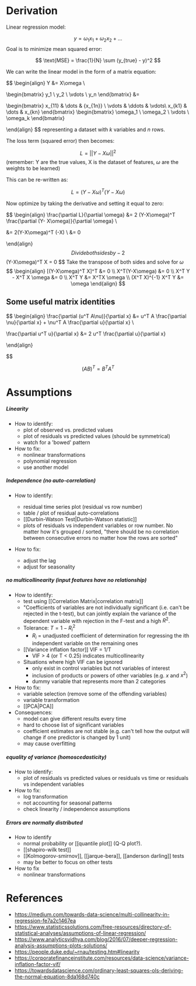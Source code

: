 # Derivation


Linear regression model:

$$
y = \omega_1 x_1 + \omega_2 x_2 + ...
$$
Goal is to minimize mean squared error:

$$
\text{MSE} = \frac{1}{N} \sum (y_{true} - y)^2
$$

We can write the linear model in the form of a matrix equation:

$$
\begin{align}
Y &= X\omega \\

\begin{bmatrix}
y_1 \\  y_2 \\ \vdots \\ y_n
\end{bmatrix}
 &= 

\begin{bmatrix}
x_{11} & \dots & {x_{1n}} \\
\vdots & \ddots & \vdots\\
x_{k1} & \dots & x_{kn}
\end{bmatrix}
\begin{bmatrix}
\omega_1 \\ \omega_2 \\ \vdots \\ \omega_k
\end{bmatrix}

\end{align}
$$
representing a dataset with $k$ variables and $n$ rows. 


The loss term (squared error) then becomes:

$$
L = || Y - X\omega||^2
$$
(remember: Y are the true values, X is the dataset of features, $\omega$ are the weights to be learned)

This can be re-written as:

$$
L = (Y - X\omega) ^T (Y - X\omega)
$$

Now optimize by taking the derivative and setting it equal to zero:

$$
\begin{align}
\frac{\partial L}{\partial \omega} &= 2 (Y-X\omega)^T \frac{\partial (Y- X\omega)}{\partial \omega} \\

&=  2(Y-X\omega)^T (-X) \\
&= 0

\end{align}
$$
Divide both sides by -2
$$
(Y-X\omega)^T X = 0
$$
Take the transpose of both sides and solve for $\omega$
$$
\begin{align}
[(Y-X\omega)^T X]^T &= 0 \\
X^T(Y-X\omega) &= 0 \\
X^T Y - X^T X \omega &= 0 \\
X^T Y &= X^TX \omega \\
(X^T X)^{-1} X^T Y &= \omega
\end{align}
$$
## Some useful matrix identities

$$
\begin{align}
\frac{\partial (u^T A\nu)}{\partial x}
 &= u^T A \frac{\partial \nu}{\partial x} + \nu^T A \frac{\partial u}{\partial x} \\

\frac{\partial u^T u}{\partial x} &= 2 u^T \frac{\partial u}{\partial x}
 
 \end{align}

$$

$$
(AB)^T = B^T A^T
$$

# Assumptions
##### Linearity
- How to identify:
	- plot of observed vs. predicted values
	- plot of residuals vs predicted values (should be symmetrical)
	- watch for a 'bowed' pattern
- How to fix:
	- nonlinear transformations
	- polynomial regression
	- use another model

##### Independence (no auto-correlation)
- How to identify:
	- residual time series plot (residual vs row number)
	- table / plot of residual auto-correlations
	- [[Durbin-Watson Test|Durbin-Watson statistic]]
	- plots of residuals vs independent variables or row number. No matter how it's grouped / sorted, "there should be no correlation between consecutive errors no matter how the rows are sorted"

- How to fix:
	- adjust the lag
	- adjust for seasonality

##### no multicollinearity (input features have no relationship)
- How to identify:
	- test using [[Correlation Matrix|correlation matrix]]
	- "Coefficients of variables are not individually significant (i.e. can't be rejected in the t-test), but can jointly explain the variance of the dependent variable with rejection in the F-test and a high $R^2$. 
	- Tolerance: $T = 1 - R_i^2$
		- $R_i$ = unadjusted coefficient of determination for regressing the ith independent variable on the remaining ones 
	- [[Variance inflation factor]] VIF = 1/T
		- VIF > 4 (or T < 0.25) indicates multicollinearity
	- Situations where high VIF can be ignored
		- only exist in control variables but not variables of interest
		- inclusion of products or powers of other variables (e.g. $x$ and $x^2$)
		- dummy variable that represents more than 2 categories
- How to fix:
	- variable selection (remove some of the offending variables)
	- variable transformation
	- [[PCA|PCA]]
- Consequences:
	- model can give different results every time
	- hard to choose list of significant variables
	- coefficient estimates are not stable (e.g. can't tell how the output will change if one predictor is changed by 1 unit)
	- may cause overfitting
  

##### equality of variance (homoscedasticity)
- How to identify:
	- plot of residuals vs predicted values or residuals vs time or residuals vs independent variables
- How to fix:
	- log transformation
	- not accounting for seasonal patterns
	- check linearity / independence assumptions

##### Errors are normally distributed
- How to identify
	- normal probability or [[quantile plot]] (Q-Q plot?).
	- [[shapiro-wilk test]]
	- [[Kolmogorov-smirnov]], [[jarque-bera]], [[anderson darling]] tests
	- may be better to focus on other tests
- How to fix
	- nonlinear transformations
# References
- https://medium.com/towards-data-science/multi-collinearity-in-regression-fe7a2c1467ea
- https://www.statisticssolutions.com/free-resources/directory-of-statistical-analyses/assumptions-of-linear-regression/
- https://www.analyticsvidhya.com/blog/2016/07/deeper-regression-analysis-assumptions-plots-solutions/
- https://people.duke.edu/~rnau/testing.htm#linearity
- https://corporatefinanceinstitute.com/resources/data-science/variance-inflation-factor-vif/
- https://towardsdatascience.com/ordinary-least-squares-ols-deriving-the-normal-equation-8da168d740c
